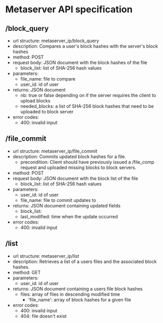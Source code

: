 # Metaserver API specification

## /block_query
* url structure: metaserver_ip/block_query
* description: Compares a user's block hashes with the server's block hashes 
* method: POST
* request body: JSON document with the block hashes of the file
  * block_list: list of SHA-256 hash values
* parameters: 
  * file_name: file to compare
  * user_id: id of user 
* returns: JSON document 
  * nb: true or false depending on if the server requires the client to upload blocks
  * needed_blocks: a list of SHA-256 block hashes that need to be uploaded to block server  
* error codes:
  * 400: invalid input
  
## /file_commit
* url structure: metaserver_ip/file_commit
* description: Commits updated block hashes for a file.  
  * precondition: Client should have previously issued a /file_comp request and uploaded missing blocks to block servers. 
* method: POST
* request body: JSON document with the block list of the file
  * block_list: list of SHA-256 hash values
* parameters: 
  * user_id: id of user
  * file_name: file to commit updates to 
* returns: JSON document containing updated fields
  * block_list: 
  * last_modified: time when the update occurred  
* error codes:
  * 400: invalid input
  
## /list
* url structure: metaserver_ip/list
* description: Retrieves a list of a users files and the associated block hashes.   
* method: GET
* parameters: 
  * user_id: id of user
* returns: JSON document containing a users file block hashes 
  * files: array of files in descending modified time
    * 'file_name': array of block hashes for a given file
* error codes:
  * 400: invalid input
  * 404: file doesn't exist
